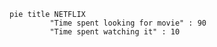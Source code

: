 ```mermaid
pie title NETFLIX
         "Time spent looking for movie" : 90
         "Time spent watching it" : 10
``` 
 
 
